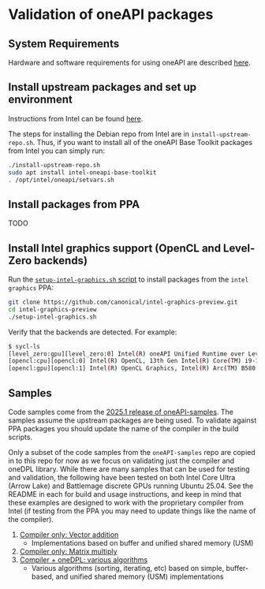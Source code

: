 # Validation of oneAPI packages

## System Requirements

Hardware and software requirements for using oneAPI are described [here](https://www.intel.com/content/www/us/en/developer/articles/system-requirements/oneapi-base-toolkit/2025.html).


## Install upstream packages and set up environment

Instructions from Intel can be found [here](https://www.intel.com/content/www/us/en/developer/tools/oneapi/base-toolkit-download.html?packages=oneapi-toolkit&oneapi-toolkit-os=linux&oneapi-lin=apt).

The steps for installing the Debian repo from Intel are in `install-upstream-repo.sh`. Thus, if you want to install all of the oneAPI Base Toolkit packages from Intel you can simply run:

```bash
./install-upstream-repo.sh
sudo apt install intel-oneapi-base-toolkit
. /opt/intel/oneapi/setvars.sh
```

## Install packages from PPA

TODO

## Install Intel graphics support (OpenCL and Level-Zero backends)

Run the [`setup-intel-graphics.sh` script](https://github.com/canonical/intel-graphics-preview/blob/main/setup-intel-graphics.sh) to install packages from the `intel graphics` PPA:

```bash
git clone https://github.com/canonical/intel-graphics-preview.git
cd intel-graphics-preview
./setup-intel-graphics.sh
```

Verify that the backends are detected. For example:

```bash
$ sycl-ls
[level_zero:gpu][level_zero:0] Intel(R) oneAPI Unified Runtime over Level-Zero, Intel(R) Arc(TM) B580 Graphics 20.1.0 [1.6.33578+11]
[opencl:cpu][opencl:0] Intel(R) OpenCL, 13th Gen Intel(R) Core(TM) i9-13900K OpenCL 3.0 (Build 0) [2025.19.4.0.18_160000.xmain-hotfix]
[opencl:gpu][opencl:1] Intel(R) OpenCL Graphics, Intel(R) Arc(TM) B580 Graphics OpenCL 3.0 NEO  [25.18.33578]
```

## Samples

Code samples come from the [2025.1 release of oneAPI-samples](https://github.com/oneapi-src/oneAPI-samples/tree/2025.1.0). The samples assume the upstream packages are being used. To validate against PPA packages you should update the name of the compiler in the build scripts.

Only a subset of the code samples from the `oneAPI-samples` repo are copied in to this repo for now as we focus on validating just the compiler and oneDPL library. While there are many samples that can be used for testing and validation, the following have been tested on both Intel Core Ultra (Arrow Lake) and Battlemage discrete GPUs running Ubuntu 25.04. See the README in each for build and usage instructions, and keep in mind that these examples are designed to work with the proprietary compiler from Intel (if testing from the PPA you may need to update things like the name of the compiler).

1. [Compiler only: Vector addition](2025.1/DirectProgramming/C++SYCL/DenseLinearAlgebra/vector-add/)
    - Implementations based on buffer and unified shared memory (USM)
2. [Compiler only: Matrix multiply](2025.1/DirectProgramming/C++SYCL/DenseLinearAlgebra/matrix_mul/)
3. [Compiler + oneDPL: various algorithms](2025.1/DirectProgramming/C++SYCL/Jupyter/oneapi-essentials-training/07_oneDPL_Library/)
    - Various algorithms (sorting, iterating, etc) based on simple, buffer-based, and unified shared memory (USM) implementations